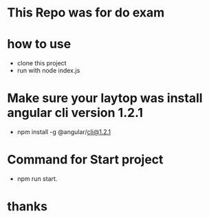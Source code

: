 # This Repo was for do exam
# how to use
- clone this project
- run with node index.js

# Make sure your laytop was install angular cli version 1.2.1
- npm install -g @angular/cli@1.2.1

# Command for Start project
- npm run start. 

# thanks